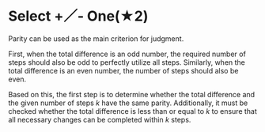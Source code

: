 # Select +／- One(★2)

Parity can be used as the main criterion for judgment.

First, when the total difference is an odd number, the required number of steps should also be odd to perfectly utilize all steps. Similarly, when the total difference is an even number, the number of steps should also be even.

Based on this, the first step is to determine whether the total difference and the given number of steps $k$ have the same parity. Additionally, it must be checked whether the total difference is less than or equal to $k$ to ensure that all necessary changes can be completed within $k$ steps.
